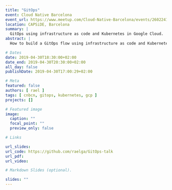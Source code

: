 ```yaml
---
title: "GitOps"
event: Cloud Native Barcelona
event_url: https://www.meetup.com/Cloud-Native-Barcelona/events/260224164/
location: CAPSiDE, Barcelona
summary: |
  GitOps using infrastructure as code and Kubernetes in Google Cloud.
abstract: |
  How to build a GitOps flow using infrastructure as code and Kubernetes in Google Cloud.

# Dates
date: 2019-04-30T18:30:00+02:00
date_end: 2019-04-30T20:30:00+02:00
all_day: false
publishDate: 2019-04-30T17:00:29+02:00

# Meta
featured: false
authors: [ rael ]
tags: [ cnbcn, gitops, kubernetes, gcp ]
projects: [] 

# Featured image
image:
  caption: ""
  focal_point: ""
  preview_only: false

# Links

url_slides:
url_code: https://github.com/raelga/GitOps-talk
url_pdf:
url_video:

# Markdown Slides (optional).

slides: ""
---
```

